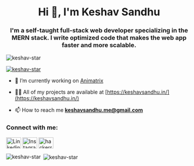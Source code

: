 <h1 align="center">Hi 👋, I'm Keshav Sandhu</h1>
<h3 align="center">I'm a self-taught full-stack web developer specializing in the MERN stack. I write optimized code that makes the web app faster and more scalable.</h3>

<p align="left"> <img src="https://komarev.com/ghpvc/?username=keshav-star&label=Profile%20views&color=0e75b6&style=flat" alt="keshav-star" /> </p>

<p align="left"> <a href="https://github.com/ryo-ma/github-profile-trophy"><img src="https://github-profile-trophy.vercel.app/?username=keshav-star" alt="keshav-star" /></a> </p>

- 🔭 I’m currently working on [Animatrix](https://omb.keshavsandhu.in)

- 👨‍💻 All of my projects are available at [https://keshavsandhu.in/](https://keshavsandhu.in/)

- 📫 How to reach me **keshavsandhu.me@gmail.com**

<h3 align="left">Connect with me:</h3>
<p align="left">
<a href="https://linkedin.com/in/keshavsandhu" target="blank"><img align="center" src="https://raw.githubusercontent.com/rahuldkjain/github-profile-readme-generator/master/src/images/icons/Social/linked-in-alt.svg" alt="Linkedin" height="30" width="40" /></a>
<a href="https://instagram.com/_keshav_sandhu" target="blank"><img align="center" src="https://raw.githubusercontent.com/rahuldkjain/github-profile-readme-generator/master/src/images/icons/Social/instagram.svg" alt="Instagram" height="30" width="40" /></a>
<a href="https://www.hackerrank.com/profile/keshavv" target="blank"><img align="center" src="https://cdn.jsdelivr.net/npm/simple-icons@3.1.0/icons/hackerrank.svg" alt="hackerrank" height="30" width="40" /></a>
</p>

<p><img align="left" src="https://github-readme-stats.vercel.app/api/top-langs?username=keshav-star&show_icons=true&locale=en&layout=compact" alt="keshav-star" /></p>

<p>&nbsp;<img align="center" src="https://github-readme-stats.vercel.app/api?username=keshav-star&show_icons=true&locale=en" alt="keshav-star" /></p>
